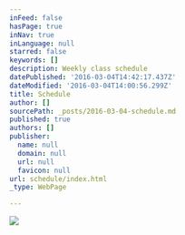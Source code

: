 ```yaml
---
inFeed: false
hasPage: true
inNav: true
inLanguage: null
starred: false
keywords: []
description: Weekly class schedule
datePublished: '2016-03-04T14:42:17.437Z'
dateModified: '2016-03-04T14:00:56.299Z'
title: Schedule
author: []
sourcePath: _posts/2016-03-04-schedule.md
published: true
authors: []
publisher:
  name: null
  domain: null
  url: null
  favicon: null
url: schedule/index.html
_type: WebPage

---
```

![](https://s3-us-west-2.amazonaws.com/the-grid-img/p/2b05c795f48035f827a60d5d6d8a40b7edf66c63.jpg)